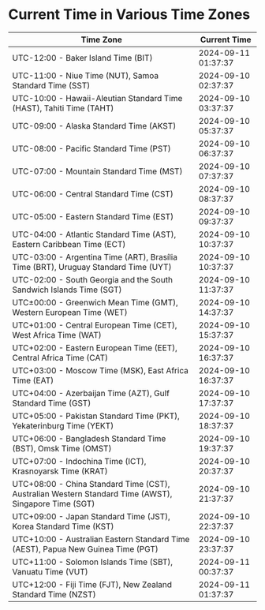 # Current Time in Various Time Zones

| Time Zone | Current Time |
|-----------|--------------|
| UTC-12:00 - Baker Island Time (BIT) | 2024-09-11 01:37:37 |
| UTC-11:00 - Niue Time (NUT), Samoa Standard Time (SST) | 2024-09-10 02:37:37 |
| UTC-10:00 - Hawaii-Aleutian Standard Time (HAST), Tahiti Time (TAHT) | 2024-09-10 03:37:37 |
| UTC-09:00 - Alaska Standard Time (AKST) | 2024-09-10 05:37:37 |
| UTC-08:00 - Pacific Standard Time (PST) | 2024-09-10 06:37:37 |
| UTC-07:00 - Mountain Standard Time (MST) | 2024-09-10 07:37:37 |
| UTC-06:00 - Central Standard Time (CST) | 2024-09-10 08:37:37 |
| UTC-05:00 - Eastern Standard Time (EST) | 2024-09-10 09:37:37 |
| UTC-04:00 - Atlantic Standard Time (AST), Eastern Caribbean Time (ECT) | 2024-09-10 10:37:37 |
| UTC-03:00 - Argentina Time (ART), Brasília Time (BRT), Uruguay Standard Time (UYT) | 2024-09-10 10:37:37 |
| UTC-02:00 - South Georgia and the South Sandwich Islands Time (SGT) | 2024-09-10 11:37:37 |
| UTC±00:00 - Greenwich Mean Time (GMT), Western European Time (WET) | 2024-09-10 14:37:37 |
| UTC+01:00 - Central European Time (CET), West Africa Time (WAT) | 2024-09-10 15:37:37 |
| UTC+02:00 - Eastern European Time (EET), Central Africa Time (CAT) | 2024-09-10 16:37:37 |
| UTC+03:00 - Moscow Time (MSK), East Africa Time (EAT) | 2024-09-10 16:37:37 |
| UTC+04:00 - Azerbaijan Time (AZT), Gulf Standard Time (GST) | 2024-09-10 17:37:37 |
| UTC+05:00 - Pakistan Standard Time (PKT), Yekaterinburg Time (YEKT) | 2024-09-10 18:37:37 |
| UTC+06:00 - Bangladesh Standard Time (BST), Omsk Time (OMST) | 2024-09-10 19:37:37 |
| UTC+07:00 - Indochina Time (ICT), Krasnoyarsk Time (KRAT) | 2024-09-10 20:37:37 |
| UTC+08:00 - China Standard Time (CST), Australian Western Standard Time (AWST), Singapore Time (SGT) | 2024-09-10 21:37:37 |
| UTC+09:00 - Japan Standard Time (JST), Korea Standard Time (KST) | 2024-09-10 22:37:37 |
| UTC+10:00 - Australian Eastern Standard Time (AEST), Papua New Guinea Time (PGT) | 2024-09-10 23:37:37 |
| UTC+11:00 - Solomon Islands Time (SBT), Vanuatu Time (VUT) | 2024-09-11 00:37:37 |
| UTC+12:00 - Fiji Time (FJT), New Zealand Standard Time (NZST) | 2024-09-11 01:37:37 |
